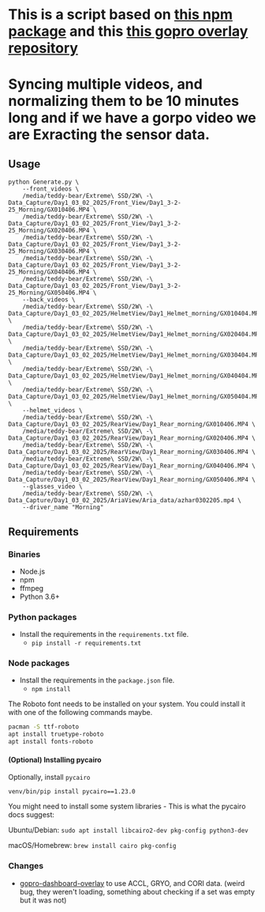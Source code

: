 # This is a script based on [this npm package](https://www.npmjs.com/package/gpmf-extract) and this [this gopro overlay repository](https://github.com/time4tea/gopro-dashboard-overlay)

# Syncing multiple videos, and normalizing them to be 10 minutes long and if we have a gorpo video we are Exracting the sensor data.

## Usage

```shell
python Generate.py \
    --front_videos \
    /media/teddy-bear/Extreme\ SSD/2W\ -\ Data_Capture/Day1_03_02_2025/Front_View/Day1_3-2-25_Morning/GX010406.MP4 \
    /media/teddy-bear/Extreme\ SSD/2W\ -\ Data_Capture/Day1_03_02_2025/Front_View/Day1_3-2-25_Morning/GX020406.MP4 \
    /media/teddy-bear/Extreme\ SSD/2W\ -\ Data_Capture/Day1_03_02_2025/Front_View/Day1_3-2-25_Morning/GX030406.MP4 \
    /media/teddy-bear/Extreme\ SSD/2W\ -\ Data_Capture/Day1_03_02_2025/Front_View/Day1_3-2-25_Morning/GX040406.MP4 \
    /media/teddy-bear/Extreme\ SSD/2W\ -\ Data_Capture/Day1_03_02_2025/Front_View/Day1_3-2-25_Morning/GX050406.MP4 \
    --back_videos \
    /media/teddy-bear/Extreme\ SSD/2W\ -\ Data_Capture/Day1_03_02_2025/HelmetView/Day1_Helmet_morning/GX010404.MP4 \
    /media/teddy-bear/Extreme\ SSD/2W\ -\ Data_Capture/Day1_03_02_2025/HelmetView/Day1_Helmet_morning/GX020404.MP4 \
    /media/teddy-bear/Extreme\ SSD/2W\ -\ Data_Capture/Day1_03_02_2025/HelmetView/Day1_Helmet_morning/GX030404.MP4 \
    /media/teddy-bear/Extreme\ SSD/2W\ -\ Data_Capture/Day1_03_02_2025/HelmetView/Day1_Helmet_morning/GX040404.MP4 \
    /media/teddy-bear/Extreme\ SSD/2W\ -\ Data_Capture/Day1_03_02_2025/HelmetView/Day1_Helmet_morning/GX050404.MP4 \
    --helmet_videos \
    /media/teddy-bear/Extreme\ SSD/2W\ -\ Data_Capture/Day1_03_02_2025/RearView/Day1_Rear_morning/GX010406.MP4 \
    /media/teddy-bear/Extreme\ SSD/2W\ -\ Data_Capture/Day1_03_02_2025/RearView/Day1_Rear_morning/GX020406.MP4 \
    /media/teddy-bear/Extreme\ SSD/2W\ -\ Data_Capture/Day1_03_02_2025/RearView/Day1_Rear_morning/GX030406.MP4 \
    /media/teddy-bear/Extreme\ SSD/2W\ -\ Data_Capture/Day1_03_02_2025/RearView/Day1_Rear_morning/GX040406.MP4 \
    /media/teddy-bear/Extreme\ SSD/2W\ -\ Data_Capture/Day1_03_02_2025/RearView/Day1_Rear_morning/GX050406.MP4 \
    --glasses_video \
    /media/teddy-bear/Extreme\ SSD/2W\ -\ Data_Capture/Day1_03_02_2025/AriaView/Aria_data/azhar0302205.mp4 \
    --driver_name "Morning"
```

## Requirements

### Binaries

- Node.js
- npm
- ffmpeg
- Python 3.6+

### Python packages

- Install the requirements in the `requirements.txt` file.
  - `pip install -r requirements.txt`

### Node packages

- Install the requirements in the `package.json` file.
  - `npm install`

The Roboto font needs to be installed on your system. You could install it with one of the following commands maybe.

```bash
pacman -S ttf-roboto
apt install truetype-roboto
apt install fonts-roboto
```

#### (Optional) Installing pycairo

Optionally, install `pycairo`

```shell
venv/bin/pip install pycairo==1.23.0
```

You might need to install some system libraries - This is what the pycairo docs suggest:

Ubuntu/Debian: `sudo apt install libcairo2-dev pkg-config python3-dev`

macOS/Homebrew: `brew install cairo pkg-config`

### Changes

- [gopro-dashboard-overlay](https://github.com/time4tea/gopro-dashboard-overlay) to use ACCL, GRYO, and CORI data. (weird bug, they weren't loading, something about checking if a set was empty but it was not)

